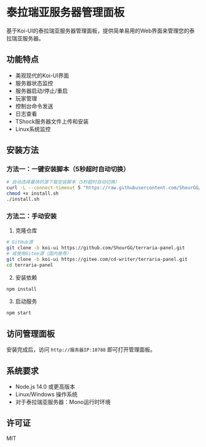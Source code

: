 # 泰拉瑞亚服务器管理面板

基于Koi-UI的泰拉瑞亚服务器管理面板，提供简单易用的Web界面来管理您的泰拉瑞亚服务器。

## 功能特点

* 美观现代的Koi-UI界面
* 服务器状态监控
* 服务器启动/停止/重启
* 玩家管理
* 控制台命令发送
* 日志查看
* TShock服务器文件上传和安装
* Linux系统监控

## 安装方法

### 方法一：一键安装脚本（5秒超时自动切换）

```bash
# 自动选择最快的源下载安装脚本（5秒超时自动切换）
curl -L --connect-timeout 5 "https://raw.githubusercontent.com/ShourGG/terraria-panel/koi-ui/install.sh" -o install.sh || curl -L --connect-timeout 5 "https://gitee.com/cd-writer/terraria-panel/raw/koi-ui/install.sh" -o install.sh
chmod +x install.sh
./install.sh
```

### 方法二：手动安装

1. 克隆仓库

```bash
# GitHub源
git clone -b koi-ui https://github.com/ShourGG/terraria-panel.git
# 或使用Gitee源（国内推荐）
git clone -b koi-ui https://gitee.com/cd-writer/terraria-panel.git
cd terraria-panel
```

2. 安装依赖

```bash
npm install
```

3. 启动服务

```bash
npm start
```

## 访问管理面板

安装完成后，访问 `http://服务器IP:10788` 即可打开管理面板。

## 系统要求

* Node.js 14.0 或更高版本
* Linux/Windows 操作系统
* 对于泰拉瑞亚服务器：Mono运行时环境

## 许可证

MIT